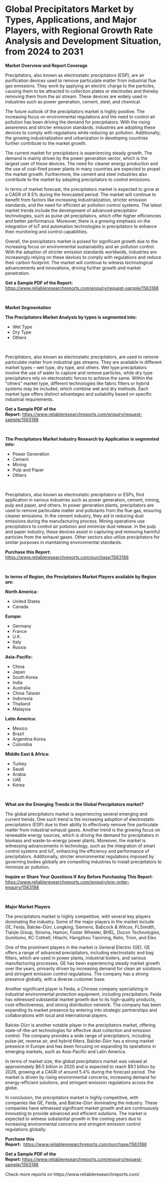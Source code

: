 <p><h1>Global Precipitators Market by Types, Applications, and Major Players, with Regional Growth Rate Analysis and Development Situation, from 2024 to 2031</h1></p><p><strong>Market Overview and Report Coverage</strong></p>
<p><p>Precipitators, also known as electrostatic precipitators (ESP), are air purification devices used to remove particulate matter from industrial flue gas emissions. They work by applying an electric charge to the particles, causing them to be attracted to collection plates or electrodes and thereby removing them from the air stream. These devices are widely used in industries such as power generation, cement, steel, and chemical.</p><p>The future outlook of the precipitators market is highly positive. The increasing focus on environmental regulations and the need to control air pollution has been driving the demand for precipitators. With the rising awareness and stricter emission standards, industries are adopting these devices to comply with regulations while reducing air pollution. Additionally, the growing industrialization and urbanization in developing countries further contribute to the market growth.</p><p>The current market for precipitators is experiencing steady growth. The demand is mainly driven by the power generation sector, which is the largest user of these devices. The need for cleaner energy production and the use of coal-fired power plants in many countries are expected to propel the market growth. Furthermore, the cement and steel industries also contribute to the market by adopting precipitators to control emissions.</p><p>In terms of market forecast, the precipitators market is expected to grow at a CAGR of 8.5% during the forecasted period. The market will continue to benefit from factors like increasing industrialization, stricter emission standards, and the need for efficient air pollution control systems. The latest market trends include the development of advanced precipitator technologies, such as pulse-jet precipitators, which offer higher efficiencies and better performance. Moreover, there is a growing emphasis on the integration of IoT and automation technologies in precipitators to enhance their monitoring and control capabilities.</p><p>Overall, the precipitators market is poised for significant growth due to the increasing focus on environmental sustainability and air pollution control. With the adoption of stricter emission standards worldwide, industries are increasingly relying on these devices to comply with regulations and reduce their carbon footprint. The market will continue to witness technological advancements and innovations, driving further growth and market penetration.</p></p>
<p><strong>Get a Sample PDF of the Report:</strong> <a href="https://www.reliableresearchreports.com/enquiry/request-sample/1563188">https://www.reliableresearchreports.com/enquiry/request-sample/1563188</a></p>
<p>&nbsp;</p>
<p><strong>Market Segmentation</strong></p>
<p><strong>The Precipitators Market Analysis by types is segmented into:</strong></p>
<p><ul><li>Wet Type</li><li>Dry Type</li><li>Others</li></ul></p>
<p>&nbsp;</p>
<p><p>Precipitators, also known as electrostatic precipitators, are used to remove particulate matter from industrial gas streams. They are available in different market types – wet type, dry type, and others. Wet type precipitators involve the use of water to capture and remove particles, while dry type precipitators rely on electrostatic forces to achieve the same. Within the "others" market type, different technologies like fabric filters or hybrid systems may be included, which combine wet and dry methods. Each market type offers distinct advantages and suitability based on specific industrial requirements.</p></p>
<p><strong>Get a Sample PDF of the Report:</strong>&nbsp;<a href="https://www.reliableresearchreports.com/enquiry/request-sample/1563188">https://www.reliableresearchreports.com/enquiry/request-sample/1563188</a></p>
<p>&nbsp;</p>
<p><strong>The Precipitators Market Industry Research by Application is segmented into:</strong></p>
<p><ul><li>Power Generation</li><li>Cement</li><li>Mining</li><li>Pulp and Paper</li><li>Others</li></ul></p>
<p>&nbsp;</p>
<p><p>Precipitators, also known as electrostatic precipitators or ESPs, find application in various industries such as power generation, cement, mining, pulp and paper, and others. In power generation plants, precipitators are used to remove particulate matter and pollutants from the flue gas, ensuring cleaner emissions. In the cement industry, they aid in reducing dust emissions during the manufacturing process. Mining operations use precipitators to control air pollution and minimize dust release. In the pulp and paper industry, these devices assist in capturing and removing harmful particles from the exhaust gases. Other sectors also utilize precipitators for similar purposes in maintaining environmental standards.</p></p>
<p><strong>Purchase this Report:</strong>&nbsp; <a href="https://www.reliableresearchreports.com/purchase/1563188">https://www.reliableresearchreports.com/purchase/1563188</a></p>
<p>&nbsp;</p>
<p><strong>In terms of Region, the Precipitators Market Players available by Region are:</strong></p>
<p>
    <p> <strong> North America: </strong>
        <ul>
            <li>United States</li>
            <li>Canada</li>
        </ul>
        </p> 
    <p> <strong> Europe: </strong>
        <ul>
            <li>Germany</li>
            <li>France</li>
            <li>U.K.</li>
            <li>Italy</li>
            <li>Russia</li>
        </ul>
        </p> 
    <p> <strong> Asia-Pacific: </strong>
        <ul>
            <li>China</li>
            <li>Japan</li>
            <li>South Korea</li>
            <li>India</li>
            <li>Australia</li>
            <li>China Taiwan</li>
            <li>Indonesia</li>
            <li>Thailand</li>
            <li>Malaysia</li>
        </ul>
        </p> 
    <p> <strong> Latin America: </strong>
        <ul>
            <li>Mexico</li>
            <li>Brazil</li>
            <li>Argentina Korea</li>
            <li>Colombia</li>
        </ul>
        </p> 
    <p> <strong> Middle East & Africa: </strong>
        <ul>
            <li>Turkey</li>
            <li>Saudi</li>
            <li>Arabia</li>
            <li>UAE</li>
            <li>Korea</li>
        </ul>
    </p>
    </p>
<p>&nbsp;</p>
<p><strong>What are the Emerging Trends in the Global Precipitators market?</strong></p>
<p><p>The global precipitators market is experiencing several emerging and current trends. One such trend is the increasing adoption of electrostatic precipitators (ESP) due to their ability to effectively remove fine particulate matter from industrial exhaust gases. Another trend is the growing focus on renewable energy sources, which is driving the demand for precipitators in biomass and waste-to-energy power plants. Moreover, the market is witnessing advancements in technology, such as the integration of smart control systems and IoT, enhancing the efficiency and performance of precipitators. Additionally, stricter environmental regulations imposed by governing bodies globally are compelling industries to install precipitators to minimize air pollution.</p></p>
<p><strong>Inquire or Share Your Questions If Any Before Purchasing This Report</strong>- <a href="https://www.reliableresearchreports.com/enquiry/pre-order-enquiry/1563188">https://www.reliableresearchreports.com/enquiry/pre-order-enquiry/1563188</a></p>
<p>&nbsp;</p>
<p><strong>Major Market Players</strong></p>
<p><p>The precipitators market is highly competitive, with several key players dominating the industry. Some of the major players in the market include GE, Feida, Balcke-Dürr, Longking, Siemens, Babcock & Wilcox, FLSmidth, Tianjie Group, Sinoma, Hamon, Foster Wheeler, BHEL, Ducon Technologies, Sumitomo, KC Cottrell, Hitachi, Hangzhou Tianming, Kelin, Trion, and Elex.</p><p>One of the prominent players in the market is General Electric (GE). GE offers a range of advanced precipitators, including electrostatic and bag filters, which are used in power plants, industrial boilers, and various manufacturing processes. GE has been experiencing steady market growth over the years, primarily driven by increasing demand for clean air solutions and stringent emission control regulations. The company has a strong presence globally, with a diverse customer base.</p><p>Another significant player is Feida, a Chinese company specializing in industrial environmental protection equipment, including precipitators. Feida has witnessed substantial market growth due to its high-quality products, cost-effectiveness, and strong distribution network. The company has been expanding its market presence by entering into strategic partnerships and collaborations with local and international players.</p><p>Balcke-Dürr is another notable player in the precipitators market, offering state-of-the-art technologies for effective dust collection and emission control. The company provides a wide range of precipitators, including pulse-jet, reverse air, and hybrid filters. Balcke-Dürr has a strong market presence in Europe and has been focusing on expanding its operations in emerging markets, such as Asia-Pacific and Latin America.</p><p>In terms of market size, the global precipitators market was valued at approximately $6.5 billion in 2020 and is expected to reach $9.1 billion by 2026, growing at a CAGR of around 5.4% during the forecast period. The market is driven by rising environmental concerns, increasing demand for energy-efficient solutions, and stringent emission regulations across the globe.</p><p>In conclusion, the precipitators market is highly competitive, with companies like GE, Feida, and Balcke-Dürr dominating the industry. These companies have witnessed significant market growth and are continuously innovating to provide advanced and efficient solutions. The market is expected to witness substantial growth in the coming years due to increasing environmental concerns and stringent emission control regulations globally.</p></p>
<p><strong>Purchase this Report:</strong>&nbsp;&nbsp;<a href="https://www.reliableresearchreports.com/purchase/1563188">https://www.reliableresearchreports.com/purchase/1563188</a></p>
<p></p>
<p><strong>Get a Sample PDF of the Report:</strong>&nbsp;<a href="https://www.reliableresearchreports.com/enquiry/request-sample/1563188">https://www.reliableresearchreports.com/enquiry/request-sample/1563188</a></p>
<p>Check more reports on https://www.reliableresearchreports.com/</p>